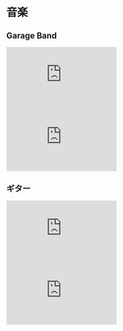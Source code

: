 # 音楽

## Garage Band

<iframe width="288" height="162" src="https://www.youtube.com/embed/zi-kdCb7KWg" title="YouTube video player" frameborder="0" allow="accelerometer; autoplay; clipboard-write; encrypted-media; gyroscope; picture-in-picture" allowfullscreen></iframe>
<iframe width="288" height="162" src="https://www.youtube.com/embed/tYJaLBb9AZ0" title="YouTube video player" frameborder="0" allow="accelerometer; autoplay; clipboard-write; encrypted-media; gyroscope; picture-in-picture" allowfullscreen></iframe>

## ギター

<iframe width="288" height="162" src="https://www.youtube.com/embed/ODQu_81Tdks" title="YouTube video player" frameborder="0" allow="accelerometer; autoplay; clipboard-write; encrypted-media; gyroscope; picture-in-picture" allowfullscreen></iframe>
<iframe width="288" height="162" src="https://www.youtube.com/embed/EskhPEaR8Dk" title="YouTube video player" frameborder="0" allow="accelerometer; autoplay; clipboard-write; encrypted-media; gyroscope; picture-in-picture" allowfullscreen></iframe>

